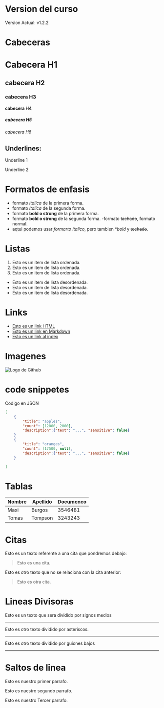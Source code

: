 # Version del curso
Version Actual: v1.2.2


# Cabeceras
# Cabecera H1
## cabecera H2
### cabecera H3
#### cabecera H4
##### cabecera H5
###### cabecera H6

## Underlines:
Underline 1 

Underline 2

# Formatos de enfasis
- formato *italica* de la primera forma.
 - formato _italica_ de la segunda forma.
 - formato **bold o strong** de la primera forma.
 - formato __bold o strong__ de la segunda forma.
 -formato ~~tachado~~, formato normal.
 - aqtui podemos usar *formarto italico*, pero tambien **bold* y ~~techado~~.


# Listas
1. Esto es un item de lista  ordenada.
2. Esto es un item de lista  ordenada.
3. Esto es un item de lista  ordenada.
- Esto es un item de lista  desordenada.
- Esto es un item de lista  desordenada.
- Esto es un item de lista  desordenada.


# Links
- <a href="https://WWW.google.com">Esto es un link HTML</a>
- [Esto es un link en Markdown](https://www.gogle.com)
- [Esto es un link al index](index.html)

# Imagenes
![Logo de Github ](https://cloud-elements.com/wp-content/uploads/2019/01/github-logo-6004.jpg)

# code snippetes
Codigo en JSON
```JSON
[
    {
        "title": "apples",
        "count": [12000, 2000],
        "description":{"text": "...", "sensitive": false}
    }
    {
        "title": "oranges",
        "count": [17500, null],
        "description":{"text": "...", "sensitive": false}
    }

]

```

# Tablas
| Nombre | Apellido | Documenco|
| -------| ---------|----------|
| Maxi | Burgos | 3546481 |
| Tomas | Tompson | 3243243 |

# Citas
Esto es un texto referente a una cita que pondremos debajo:
> Esto es una cita.

Esto es otro texto que no se relaciona con la cita anterior:
> Esto es otra cita.

# Lineas Divisoras
Esto es un texto que sera dividido por signos medios

---
Esto es otro texto dividido por asteriscos.

***

Esto es otro texto dividido por guiones bajos

___

# Saltos de linea
Esto es nuestro primer parrafo.

Esto es nuestro segundo
 parrafo.

Esto es nuestro Tercer parrafo.







